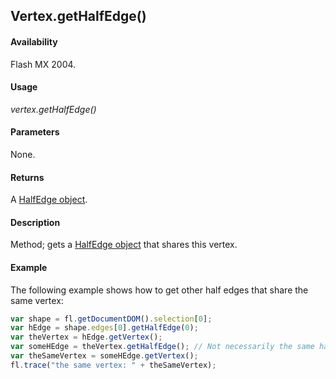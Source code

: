 ## Vertex.getHalfEdge()

#### Availability

Flash MX 2004.

#### Usage

*vertex.getHalfEdge()*

#### Parameters

None.

#### Returns

A [HalfEdge object](../HalfEdge_object/HalfEdge_summary.md).

#### Description

Method; gets a [HalfEdge object](../HalfEdge_object/HalfEdge_summary.md) that shares this vertex.

#### Example

The following example shows how to get other half edges that share the same vertex:

```javascript
var shape = fl.getDocumentDOM().selection[0];
var hEdge = shape.edges[0].getHalfEdge(0);
var theVertex = hEdge.getVertex();
var someHEdge = theVertex.getHalfEdge(); // Not necessarily the same half edge 
var theSameVertex = someHEdge.getVertex();
fl.trace("the same vertex: " + theSameVertex);
```
